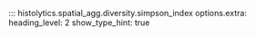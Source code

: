 ::: histolytics.spatial_agg.diversity.simpson_index
    options.extra:
      heading_level: 2
      show_type_hint: true
